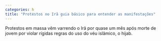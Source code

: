 ```yaml
---
categories: h
title: "Protestos no Irã guia básico para entender as manifestações"
---
```

Protestos em massa vêm varrendo o Irã por quase um mês após morte de jovem por violar rígidas regras do uso do véu islâmico, o hijab.